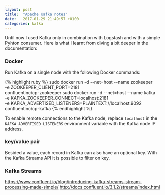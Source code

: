 ```yaml
---
layout: post
title:  "Apache Kafka notes"
date:   2017-01-29 21:49:57 +0100
categories: kafka
---
```

Until now I used Kafka only in combination with Logstash and with a simple Pyhton consumer. Here is what I learnt from diving a bit deeper in the documentation:

### Docker
Run Kafka on a single node with the following Docker commands:

{% highlight ruby %}
sudo docker run -d --net=host --name zookeeper \
	-e ZOOKEEPER_CLIENT_PORT=2181 \
	confluentinc/cp-zookeeper
sudo docker run -d --net=host --name kafka \
	-e KAFKA_ZOOKEEPER_CONNECT=localhost:2181 \
	-e KAFKA_ADVERTISED_LISTENERS=PLAINTEXT://localhost:9092 \
	confluentinc/cp-kafka
{% endhighlight %}

To enable remote connections to the Kafka node, replace `localhost` in the `KAFKA_ADVERTISED_LISTENERS` environment variable with the Kafka node IP address.

### key/value pair
Besided a value, each record in Kafka can also have an optional key. With the Kafka Streams API it is possible to filter on key.

### Kafka Streams
https://www.confluent.io/blog/introducing-kafka-streams-stream-processing-made-simple/
http://docs.confluent.io/3.1.2/streams/index.html

